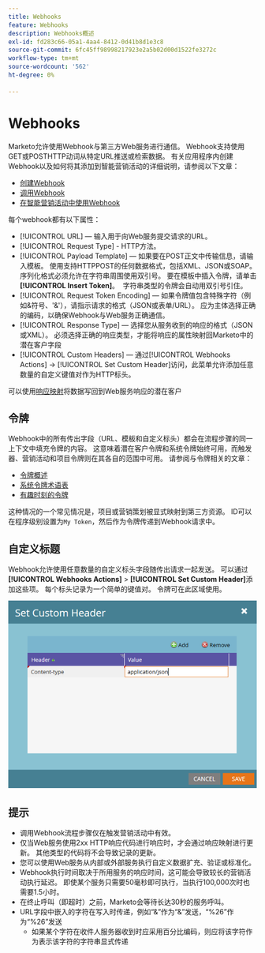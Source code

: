 ```yaml
---
title: Webhooks
feature: Webhooks
description: Webhooks概述
exl-id: fd283c66-05a1-4aa4-8412-0d41b8d1e3c8
source-git-commit: 6fc45ff98998217923e2a5b02d00d1522fe3272c
workflow-type: tm+mt
source-wordcount: '562'
ht-degree: 0%

---
```


# Webhooks

Marketo允许使用Webhook与第三方Web服务进行通信。 Webhook支持使用GET或POSTHTTP动词从特定URL推送或检索数据。 有关应用程序内创建Webhook以及如何将其添加到智能营销活动的详细说明，请参阅以下文章：

- [创建Webhook](https://experienceleague.adobe.com/zh-hans/docs/marketo/using/product-docs/administration/additional-integrations/create-a-webhook)
- [调用Webhook](https://experienceleague.adobe.com/zh-hans/docs/marketo/using/product-docs/core-marketo-concepts/smart-campaigns/flow-actions/call-webhook)
- [在智能营销活动中使用Webhook](https://experienceleague.adobe.com/zh-hans/docs/marketo/using/product-docs/core-marketo-concepts/smart-campaigns/flow-actions/use-a-webhook-in-a-smart-campaign)

每个webhook都有以下属性：

- [!UICONTROL URL] — 输入用于向Web服务提交请求的URL。
- [!UICONTROL Request Type] - HTTP方法。
- [!UICONTROL Payload Template] — 如果要在POST正文中传输信息，请输入模板。 使用支持HTTPPOST的任何数据格式，包括XML、JSON或SOAP。 序列化格式必须允许在字符串周围使用双引号。 要在模板中插入令牌，请单击&#x200B;**[!UICONTROL Insert Token]**。  字符串类型的令牌会自动用双引号引住。
- [!UICONTROL Request Token Encoding] — 如果令牌值包含特殊字符（例如&amp;符号、&#39;&amp;&#39;），请指示请求的格式（JSON或表单/URL）。 应为主体选择正确的编码，以确保Webhook与Web服务正确通信。
- [!UICONTROL Response Type] — 选择您从服务收到的响应的格式（JSON或XML）。 必须选择正确的响应类型，才能将响应的属性映射回Marketo中的潜在客户字段
- [!UICONTROL Custom Headers] — 通过[!UICONTROL Webhooks Actions] -> [!UICONTROL Set Custom Header]访问，此菜单允许添加任意数量的自定义键值对作为HTTP标头。

可以使用[响应映射](response-mappings.md)将数据写回到Web服务响应的潜在客户

## 令牌

Webhook中的所有传出字段（URL、模板和自定义标头）都会在流程步骤的同一上下文中填充令牌的内容。 这意味着潜在客户令牌和系统令牌始终可用，而触发器、营销活动和项目令牌则在其各自的范围中可用。 请参阅与令牌相关的文章：

- [令牌概述](https://experienceleague.adobe.com/zh-hans/docs/marketo/using/product-docs/demand-generation/landing-pages/personalizing-landing-pages/tokens-overview)
- [系统令牌术语表](https://experienceleague.adobe.com/zh-hans/docs/marketo/using/product-docs/email-marketing/general/using-tokens/system-tokens-glossary)
- [有趣时刻的令牌](https://experienceleague.adobe.com/zh-hans/docs/marketo/using/product-docs/marketo-sales-insight/msi-for-salesforce/features/tabs-in-the-msi-panel/interesting-moments/trigger-tokens-for-interesting-moments)

这种情况的一个常见情况是，项目或营销策划被显式映射到第三方资源。 ID可以在程序级别设置为`My Token`，然后作为令牌传递到Webhook请求中。

## 自定义标题

Webhook允许使用任意数量的自定义标头字段随传出请求一起发送。 可以通过&#x200B;**[!UICONTROL Webhooks Actions]** > **[!UICONTROL Set Custom Header]**&#x200B;添加这些项。 每个标头记录为一个简单的键值对。 令牌可在此区域使用。

![自定义标头](assets/custom-headers.png)

## 提示

- 调用Webhook流程步骤仅在触发营销活动中有效。
- 仅当Web服务使用2xx HTTP响应代码进行响应时，才会通过响应映射进行更新。 其他类型的代码将不会导致记录的更新。
- 您可以使用Web服务从内部或外部服务执行自定义数据扩充、验证或标准化。
- Webhook执行时间取决于所用服务的响应时间，这可能会导致较长的营销活动执行延迟。 即使某个服务只需要50毫秒即可执行，当执行100,000次时也需要1.5小时。
- 在终止呼叫（即超时）之前，Marketo会等待长达30秒的服务呼叫。
- URL字段中嵌入的字符在写入时传递，例如“&amp;”作为“&amp;”发送，“%26”作为“%26”发送
   - 如果某个字符在收件人服务器收到时应采用百分比编码，则应将该字符作为表示该字符的字符串显式传递
